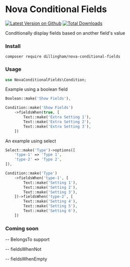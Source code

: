 # Nova Conditional Fields

[![Latest Version on Github](https://img.shields.io/github/release/dillingham/nova-conditional-fields.svg?style=flat-square)](https://packagist.org/packages/dillingham/nova-conditional-fields)
[![Total Downloads](https://img.shields.io/packagist/dt/dillingham/nova-conditional-fields.svg?style=flat-square)](https://packagist.org/packages/dillingham/nova-conditional-fields)

Conditionally display fields based on another field's value

### Install
```
composer require dillingham/nova-conditional-fields
```

### Usage
```php
use NovaConditionalFields\Condition;
```
Example using a boolean field
```php
Boolean::make('Show Fields'),

Condition::make('Show Fields')
    ->fieldsWhen(true, [
        Text::make('Extra Setting 1'),
        Text::make('Extra Setting 2'),
        Text::make('Extra Setting 3'),
    ])
```
An example using select

```php
Select::make('Type')->options([
    'type-1' => 'Type 1',
    'type-2' => 'Type 2',
]),

Condition::make('Type')
    ->fieldsWhen('type-1', [
        Text::make('Setting 1'),
        Text::make('Setting 2'),
        Text::make('Setting 3'),
    ])->fieldsWhen('type-2', [
        Text::make('Setting 4'),
        Text::make('Setting 5'),
        Text::make('Setting 6'),
    ])
```

### Coming soon
-- BelongsTo support

-- fieldsWhenNot

-- fieldsWhenEmpty
